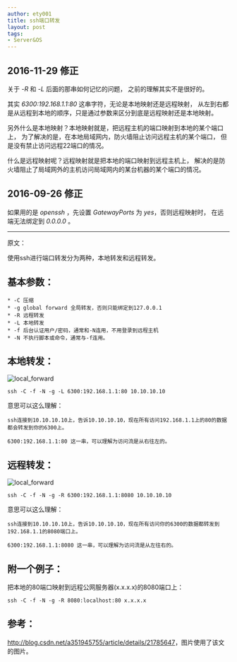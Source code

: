 ```yaml
---
author: ety001
title: ssh端口转发
layout: post
tags:
- Server&OS
---
```


## 2016-11-29 修正

关于 *-R* 和 *-L* 后面的那串如何记忆的问题，
之前的理解其实不是很好的。

其实 *6300:192.168.1.1:80* 这串字符，无论是本地映射还是远程映射，
从左到右都是从远程到本地的顺序，只是通过参数来区分到底是远程映射还是本地映射。

另外什么是本地映射？本地映射就是，把远程主机的端口映射到本地的某个端口上，
为了解决的是，在本地局域网内，防火墙阻止访问远程主机的某个端口，
但是没有禁止访问远程22端口的情况。

什么是远程映射呢？远程映射就是把本地的端口映射到远程主机上，
解决的是防火墙阻止了局域网外的主机访问局域网内的某台机器的某个端口的情况。

## 2016-09-26 修正

如果用的是 *openssh* ，先设置 *GatewayPorts* 为 *yes*，否则远程映射时，
在远端无法绑定到 *0.0.0.0* 。

---

原文：

使用ssh进行端口转发分为两种，本地转发和远程转发。

## 基本参数：

    * -C 压缩
    * -g global forward 全局转发，否则只能绑定到127.0.0.1
    * -R 远程转发
    * -L 本地转发
    * -f 后台认证用户/密码，通常和-N连用，不用登录到远程主机
    * -N 不执行脚本或命令，通常与-f连用。

## 本地转发：

![local_forward](/upload/20150917/091701.jpg)

```
ssh -C -f -N -g -L 6300:192.168.1.1:80 10.10.10.10
```

意思可以这么理解：

```
ssh连接到10.10.10.10上，告诉10.10.10.10，现在所有访问192.168.1.1上的80的数据
都会转发到你的6300上。

6300:192.168.1.1:80 这一串，可以理解为访问流是从右往左的。
```

## 远程转发：

![local_forward](/upload/20150917/091702.jpg)

```
ssh -C -f -N -g -R 6300:192.168.1.1:8080 10.10.10.10
```

意思可以这么理解：

```
ssh连接到10.10.10.10上，告诉10.10.10.10，现在所有访问你的6300的数据都转发到192.168.1.1的8080端口上。

6300:192.168.1.1:8080 这一串，可以理解为访问流是从左往右的。
```

## 附一个例子：

把本地的80端口映射到远程公网服务器(x.x.x.x)的8080端口上：

```
ssh -C -f -N -g -R 8080:localhost:80 x.x.x.x
```

## 参考：

<http://blog.csdn.net/a351945755/article/details/21785647>，图片使用了该文的图片。
